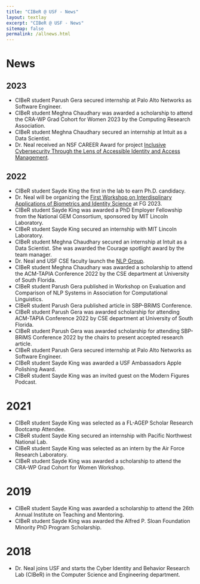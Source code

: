 ```yaml
---
title: "CIBeR @ USF - News"
layout: textlay
excerpt: "CIBeR @ USF - News"
sitemap: false
permalink: /allnews.html
---
```


# News

## 2023
- CIBeR student Parush Gera secured internship at Palo Alto Networks as Software Engineer.
- CIBeR student Meghna Chaudhary was awarded a scholarship to attend the CRA-WP Grad Cohort for Women 2023 by the Computing Research Association.
- CIBeR student Meghna Chaudhary secured an internship at Intuit as a Data Scientist.
- Dr. Neal received an NSF CAREER Award for project [Inclusive Cybersecurity Through the Lens of Accessible Identity and Access Management](https://www.nsf.gov/awardsearch/showAward?AWD_ID=2238389&HistoricalAwards=false).

## 2022
- CIBeR student Sayde King the first in the lab to earn Ph.D. candidacy.
- Dr. Neal will be organizing the [First Workshop on Interdisplinary Applications of Biometrics and Identity Science](https://cse.usf.edu/~tjneal/InterID2023/index.html) at FG 2023.
- CIBeR student Sayde King was awarded a PhD Employer Fellowship from the National GEM Consortium, sponsored by MIT Lincoln Laboratory.
- CIBeR student Sayde King secured an internship with MIT Lincoln Laboratory.
- CIBeR student Meghna Chaudhary secured an internship at Intuit as a Data Scientist. She was awarded the Courage spotlight award by the team manager.
- Dr. Neal and USF CSE faculty launch the [NLP Group](https://nlp-grp.github.io/).
- CIBeR student Meghna Chaudhary was awarded a scholarship to attend the ACM-TAPIA Conference 2022 by the CSE department at University of South Florida.
- CIBeR student Parush Gera published in Workshop on Evaluation and Comparison of NLP Systems in Association for Computational Linguistics.
- CIBeR student Parush Gera published article in SBP-BRiMS Conference.
- CIBeR student Parush Gera was awarded scholarship for attending ACM-TAPIA Conference 2022 by CSE department at University of South Florida.
- CIBeR student Parush Gera was awarded scholarship for attending SBP-BRiMS Conference 2022 by the chairs to present accepted research article.
- CIBeR student Parush Gera secured internship at Palo Alto Networks as Software Engineer.
- CIBeR student Sayde King was awarded a USF Ambassadors Apple Polishing Award.
- CIBeR student Sayde King was an invited guest on the Modern Figures Podcast. 

# 2021
- CIBeR student Sayde King was selected as a FL-AGEP Scholar Research Bootcamp Attendee.
- CIBeR student Sayde King secured an internship with Pacific Northwest National Lab.
- CIBeR student Sayde King was selected as an intern by the Air Force Research Laboratory.
- CIBeR student Sayde King was awarded a scholarship to attend the CRA-WP Grad Cohort for Women Workshop.

# 2019
- CIBeR student Sayde King was awarded a scholarship to attend the 26th Annual Institute on Teaching and Mentoring.
- CIBeR student Sayde King was awarded the Alfred P. Sloan Foundation Minority PhD Program Scholarship.

# 2018
- Dr. Neal joins USF and starts the Cyber Identity and Behavior Research Lab (CIBeR) in the Computer Science and Engineering department.

